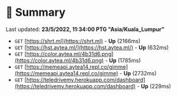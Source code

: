 # 📖 Summary
Last updated: **23/5/2022, 11:34:00 PTG "Asia/Kuala_Lumpur"**

- `GET` [https://shrt.ml](https://shrt.ml) - **Up** (2166ms)
- `GET` [https://hst.aytea.ml/](https://hst.aytea.ml/) - **Up** (632ms)
- `GET` [https://color.aytea.ml/4b31d6.png](https://color.aytea.ml/4b31d6.png) - **Up** (1785ms)
- `GET` [https://memeapi.aytea14.repl.co/gimme](https://memeapi.aytea14.repl.co/gimme) - **Up** (2732ms)
- `GET` [https://teledrivemy.herokuapp.com/dashboard](https://teledrivemy.herokuapp.com/dashboard) - **Up** (229ms)

